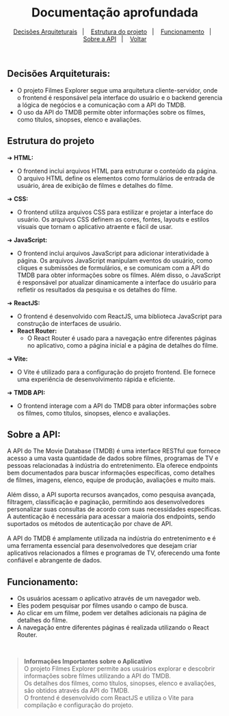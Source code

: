 <h1 align="center"> Documentação aprofundada </h1>

<p align="center">
  <a href="#decisões-arquiteturais">Decisões Arquiteturais</a>&nbsp;&nbsp;&nbsp;|&nbsp;&nbsp;&nbsp;
  <a href="#estrutura-do-projeto">Estrutura do projeto</a>&nbsp;&nbsp;&nbsp;|&nbsp;&nbsp;&nbsp;
  <a href="#funcionamento">Funcionamento</a>&nbsp;&nbsp;&nbsp;|&nbsp;&nbsp;&nbsp;
  <a href="#sobre-a-api">Sobre a API</a>&nbsp;&nbsp;&nbsp;|&nbsp;&nbsp;&nbsp;
  <a href="https://github.com/https-shini/movies_lib">Voltar</a>
</p>

<br>

## Decisões Arquiteturais:

- O projeto Filmes Explorer segue uma arquitetura cliente-servidor, onde o frontend é responsável pela interface do usuário e o backend gerencia a lógica de negócios e a comunicação com a API do TMDB. <br>
- O uso da API do TMDB permite obter informações sobre os filmes, como títulos, sinopses, elenco e avaliações.

## Estrutura do projeto

➜  **HTML:**
   - O frontend inclui arquivos HTML para estruturar o conteúdo da página. O arquivo HTML define os elementos como formulários de entrada de usuário, área de exibição de filmes e detalhes do filme.

➜  **CSS:**
   - O frontend utiliza arquivos CSS para estilizar e projetar a interface do usuário. Os arquivos CSS definem as cores, fontes, layouts e estilos visuais que tornam o aplicativo atraente e fácil de usar.

➜  **JavaScript:**
   - O frontend inclui arquivos JavaScript para adicionar interatividade à página. Os arquivos JavaScript manipulam eventos do usuário, como cliques e submissões de formulários, e se comunicam com a API do TMDB para obter informações sobre os filmes. Além disso, o JavaScript é responsável por atualizar dinamicamente a interface do usuário para refletir os resultados da pesquisa e os detalhes do filme.

➜  **ReactJS:**
   - O frontend é desenvolvido com ReactJS, uma biblioteca JavaScript para construção de interfaces de usuário.
   - **React Router:**
     - O React Router é usado para a navegação entre diferentes páginas no aplicativo, como a página inicial e a página de detalhes do filme.

➜  **Vite:**
   - O Vite é utilizado para a configuração do projeto frontend. Ele fornece uma experiência de desenvolvimento rápida e eficiente.

➜  **TMDB API:**
   - O frontend interage com a API do TMDB para obter informações sobre os filmes, como títulos, sinopses, elenco e avaliações.

## **Sobre a API:**

<p>
  A API do The Movie Database (TMDB) é uma interface RESTful que fornece acesso a uma vasta quantidade de dados sobre filmes, programas de TV e pessoas relacionadas à indústria do entretenimento. Ela oferece endpoints bem documentados para buscar informações específicas, como detalhes de filmes, imagens, elenco, equipe de produção, avaliações e muito mais.
<br><br>
Além disso, a API suporta recursos avançados, como pesquisa avançada, filtragem, classificação e paginação, permitindo aos desenvolvedores personalizar suas consultas de acordo com suas necessidades específicas. A autenticação é necessária para acessar a maioria dos endpoints, sendo suportados os métodos de autenticação por chave de API.
<br><br>
A API do TMDB é amplamente utilizada na indústria do entretenimento e é uma ferramenta essencial para desenvolvedores que desejam criar aplicativos relacionados a filmes e programas de TV, oferecendo uma fonte confiável e abrangente de dados.
</p>

## **Funcionamento:**

- Os usuários acessam o aplicativo através de um navegador web.
- Eles podem pesquisar por filmes usando o campo de busca.
- Ao clicar em um filme, podem ver detalhes adicionais na página de detalhes do filme.
- A navegação entre diferentes páginas é realizada utilizando o React Router.

<br>

> **Informações Importantes sobre o Aplicativo** <br>
O projeto Filmes Explorer permite aos usuários explorar e descobrir informações sobre filmes utilizando a API do TMDB. <br>
Os detalhes dos filmes, como títulos, sinopses, elenco e avaliações, são obtidos através da API do TMDB. <br>
O frontend é desenvolvido com ReactJS e utiliza o Vite para compilação e configuração do projeto. <br>
